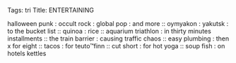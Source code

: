 Tags: tri
Title: ENTERTAINING
  
halloween punk : occult rock : global pop : and more :: oymyakon : yakutsk : to the bucket list :: quinoa : rice :: aquarium triathlon : in thirty minutes installments :: the train barrier : causing traffic chaos :: easy plumbing : then x for eight :: tacos : for teuto™finn :: cut short : for hot yoga :: soup fish : on hotels kettles